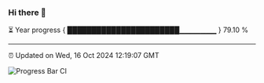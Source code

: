 ### Hi there 👋

⏳ Year progress { ███████████████████████▁▁▁▁▁▁▁ } 79.10 %

---

⏰ Updated on Wed, 16 Oct 2024 12:19:07 GMT

![Progress Bar CI](https://github.com/Shyam-Makwana/GitHub-Actions-Demo/workflows/Progress%20Bar%20CI/badge.svg)
